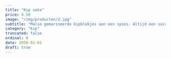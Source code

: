 ```yaml
---
title: "Kip sate"
price: 4.50
image: "/img/producten/2.jpg"
subtitle: "Malse gemarineerde kipblokjes aan een spies. Altijd een succes bij de bbq, frites, nasi, bami of gebakken groenten."
category: "kip"
truncated: false
ordinal: 0
date: 2050-01-01
draft: true
---
```

